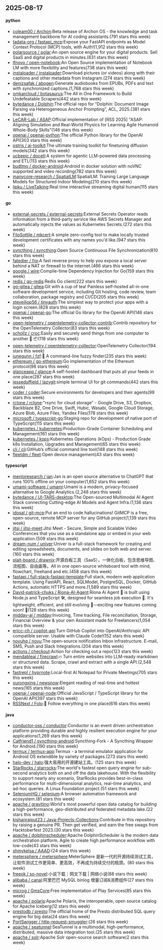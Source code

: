 ## 2025-08-17

#### python
* [coleam00 / Archon](https://github.com/coleam00/Archon):Beta release of Archon OS - the knowledge and task management backbone for AI coding assistants.(791 stars this week)
* [tadata-org / fastapi_mcp](https://github.com/tadata-org/fastapi_mcp):Expose your FastAPI endpoints as Model Context Protocol (MCP) tools, with Auth!(1,912 stars this week)
* [polarsource / polar](https://github.com/polarsource/polar):An open source engine for your digital products. Sell SaaS and digital products in minutes.(631 stars this week)
* [lfnovo / open-notebook](https://github.com/lfnovo/open-notebook):An Open Source implementation of Notebook LM with more flexibility and features(738 stars this week)
* [instaloader / instaloader](https://github.com/instaloader/instaloader):Download pictures (or videos) along with their captions and other metadata from Instagram.(274 stars this week)
* [denizsafak / abogen](https://github.com/denizsafak/abogen):Generate audiobooks from EPUBs, PDFs and text with synchronized captions.(1,768 stars this week)
* [omkarcloud / botasaurus](https://github.com/omkarcloud/botasaurus):The All in One Framework to Build Undefeatable Scrapers(442 stars this week)
* [bytedance / Dolphin](https://github.com/bytedance/Dolphin):The official repo for “Dolphin: Document Image Parsing via Heterogeneous Anchor Prompting”, ACL, 2025.(381 stars this week)
* [LeCAR-Lab / ASAP](https://github.com/LeCAR-Lab/ASAP):Official implementation of [RSS 2025] "ASAP: Aligning Simulation and Real-World Physics for Learning Agile Humanoid Whole-Body Skills"(146 stars this week)
* [openai / openai-python](https://github.com/openai/openai-python):The official Python library for the OpenAI API(303 stars this week)
* [ostris / ai-toolkit](https://github.com/ostris/ai-toolkit):The ultimate training toolkit for finetuning diffusion models(342 stars this week)
* [ucbepic / docetl](https://github.com/ucbepic/docetl):A system for agentic LLM-powered data processing and ETL(113 stars this week)
* [budtmo / docker-android](https://github.com/budtmo/docker-android):Android in docker solution with noVNC supported and video recording(782 stars this week)
* [manycore-research / SpatialLM](https://github.com/manycore-research/SpatialLM):SpatialLM: Training Large Language Models for Structured Indoor Modeling(210 stars this week)
* [lipku / LiveTalking](https://github.com/lipku/LiveTalking):Real time interactive streaming digital human(115 stars this week)

#### go
* [external-secrets / external-secrets](https://github.com/external-secrets/external-secrets):External Secrets Operator reads information from a third-party service like AWS Secrets Manager and automatically injects the values as Kubernetes Secrets.(272 stars this week)
* [FiloSottile / mkcert](https://github.com/FiloSottile/mkcert):A simple zero-config tool to make locally trusted development certificates with any names you'd like.(947 stars this week)
* [syncthing / syncthing](https://github.com/syncthing/syncthing):Open Source Continuous File Synchronization(810 stars this week)
* [fatedier / frp](https://github.com/fatedier/frp):A fast reverse proxy to help you expose a local server behind a NAT or firewall to the internet.(466 stars this week)
* [google / wire](https://github.com/google/wire):Compile-time Dependency Injection for Go(159 stars this week)
* [redis / go-redis](https://github.com/redis/go-redis):Redis Go client(222 stars this week)
* [go-gitea / gitea](https://github.com/go-gitea/gitea):Git with a cup of tea! Painless self-hosted all-in-one software development service, including Git hosting, code review, team collaboration, package registry and CI/CD(205 stars this week)
* [steveiliop56 / tinyauth](https://github.com/steveiliop56/tinyauth):The simplest way to protect your apps with a login screen.(828 stars this week)
* [openai / openai-go](https://github.com/openai/openai-go):The official Go library for the OpenAI API(146 stars this week)
* [open-telemetry / opentelemetry-collector-contrib](https://github.com/open-telemetry/opentelemetry-collector-contrib):Contrib repository for the OpenTelemetry Collector(83 stars this week)
* [schollz / croc](https://github.com/schollz/croc):Easily and securely send things from one computer to another 🐊 📦(118 stars this week)
* [open-telemetry / opentelemetry-collector](https://github.com/open-telemetry/opentelemetry-collector):OpenTelemetry Collector(194 stars this week)
* [junegunn / fzf](https://github.com/junegunn/fzf):🌸 A command-line fuzzy finder(235 stars this week)
* [ethereum / go-ethereum](https://github.com/ethereum/go-ethereum):Go implementation of the Ethereum protocol(98 stars this week)
* [glanceapp / glance](https://github.com/glanceapp/glance):A self-hosted dashboard that puts all your feeds in one place(287 stars this week)
* [jesseduffield / lazygit](https://github.com/jesseduffield/lazygit):simple terminal UI for git commands(442 stars this week)
* [coder / coder](https://github.com/coder/coder):Secure environments for developers and their agents(99 stars this week)
* [rclone / rclone](https://github.com/rclone/rclone):"rsync for cloud storage" - Google Drive, S3, Dropbox, Backblaze B2, One Drive, Swift, Hubic, Wasabi, Google Cloud Storage, Azure Blob, Azure Files, Yandex Files(178 stars this week)
* [microsoft / typescript-go](https://github.com/microsoft/typescript-go):Staging repo for development of native port of TypeScript(115 stars this week)
* [kubernetes / kubernetes](https://github.com/kubernetes/kubernetes):Production-Grade Container Scheduling and Management(161 stars this week)
* [kubernetes / kops](https://github.com/kubernetes/kops):Kubernetes Operations (kOps) - Production Grade k8s Installation, Upgrades and Management(65 stars this week)
* [cli / cli](https://github.com/cli/cli):GitHub’s official command line tool(148 stars this week)
* [fleetdm / fleet](https://github.com/fleetdm/fleet):Open device management(43 stars this week)

#### typescript
* [menloresearch / jan](https://github.com/menloresearch/jan):Jan is an open source alternative to ChatGPT that runs 100% offline on your computer(1,652 stars this week)
* [umami-software / umami](https://github.com/umami-software/umami):Umami is a modern, privacy-focused alternative to Google Analytics.(2,248 stars this week)
* [bytedance / UI-TARS-desktop](https://github.com/bytedance/UI-TARS-desktop):The Open-sourced Multimodal AI Agent Stack connecting Cutting-edge AI Models and Agent Infra.(1,136 stars this week)
* [idosal / git-mcp](https://github.com/idosal/git-mcp):Put an end to code hallucinations! GitMCP is a free, open-source, remote MCP server for any GitHub project(1,139 stars this week)
* [jitsi / jitsi-meet](https://github.com/jitsi/jitsi-meet):Jitsi Meet - Secure, Simple and Scalable Video Conferences that you use as a standalone app or embed in your web application.(509 stars this week)
* [dream-num / univer](https://github.com/dream-num/univer):Univer is a full-stack framework for creating and editing spreadsheets, documents, and slides on both web and server.(160 stars this week)
* [plait-board / drawnix](https://github.com/plait-board/drawnix):开源白板工具（SaaS），一体化白板，包含思维导图、流程图、自由画等。All in one open-source whiteboard tool with mind, flowchart, freehand and etc.(458 stars this week)
* [fastapi / full-stack-fastapi-template](https://github.com/fastapi/full-stack-fastapi-template):Full stack, modern web application template. Using FastAPI, React, SQLModel, PostgreSQL, Docker, GitHub Actions, automatic HTTPS and more.(1,589 stars this week)
* [David-patrick-chuks / Riona-AI-Agent](https://github.com/David-patrick-chuks/Riona-AI-Agent):Riona Ai Agent 🌸 is built using Node.js and TypeScript 🛠️, designed for seamless job execution 📸. It's lightweight, efficient, and still evolving 🚧—exciting new features coming soon! 🌟(128 stars this week)
* [midday-ai / midday](https://github.com/midday-ai/midday):Invoicing, Time tracking, File reconciliation, Storage, Financial Overview & your own Assistant made for Freelancers(1,054 stars this week)
* [ericc-ch / copilot-api](https://github.com/ericc-ch/copilot-api):Turn GitHub Copilot into OpenAI/Anthropic API compatible server. Usable with Claude Code!(152 stars this week)
* [novuhq / novu](https://github.com/novuhq/novu):The open-source notification Inbox infrastructure. E-mail, SMS, Push and Slack Integrations.(204 stars this week)
* [actions / checkout](https://github.com/actions/checkout):Action for checking out a repo(123 stars this week)
* [mendableai / firecrawl](https://github.com/mendableai/firecrawl):🔥 Turn entire websites into LLM-ready markdown or structured data. Scrape, crawl and extract with a single API.(2,548 stars this week)
* [fastrepl / hyprnote](https://github.com/fastrepl/hyprnote):Local-first AI Notepad for Private Meetings(705 stars this week)
* [ourongxing / newsnow](https://github.com/ourongxing/newsnow):Elegant reading of real-time and hottest news(165 stars this week)
* [openai / openai-node](https://github.com/openai/openai-node):Official JavaScript / TypeScript library for the OpenAI API(397 stars this week)
* [RSSNext / Folo](https://github.com/RSSNext/Folo):🧡 Follow everything in one place(616 stars this week)

#### java
* [conductor-oss / conductor](https://github.com/conductor-oss/conductor):Conductor is an event driven orchestration platform providing durable and highly resilient execution engine for your applications(1,269 stars this week)
* [Catfriend1 / syncthing-android](https://github.com/Catfriend1/syncthing-android):Syncthing-Fork - A Syncthing Wrapper for Android.(190 stars this week)
* [termux / termux-app](https://github.com/termux/termux-app):Termux - a terminal emulator application for Android OS extendible by variety of packages.(273 stars this week)
* [halo-dev / halo](https://github.com/halo-dev/halo):强大易用的开源建站工具。(125 stars this week)
* [StarRocks / starrocks](https://github.com/StarRocks/starrocks):The world's fastest open query engine for sub-second analytics both on and off the data lakehouse. With the flexibility to support nearly any scenario, StarRocks provides best-in-class performance for multi-dimensional analytics, real-time analytics, and ad-hoc queries. A Linux Foundation project.(51 stars this week)
* [SeleniumHQ / selenium](https://github.com/SeleniumHQ/selenium):A browser automation framework and ecosystem.(81 stars this week)
* [apache / gravitino](https://github.com/apache/gravitino):World's most powerful open data catalog for building a high-performance, geo-distributed and federated metadata lake.(22 stars this week)
* [kishanrajput23 / Java-Projects-Collections](https://github.com/kishanrajput23/Java-Projects-Collections):Contribute in this repository by raising a genuine PR. Then get verified, and earn the free swags from Hacktoberfest 2023.(30 stars this week)
* [apache / dolphinscheduler](https://github.com/apache/dolphinscheduler):Apache DolphinScheduler is the modern data orchestration platform. Agile to create high performance workflow with low-code(43 stars this week)
* [shmykelsa / AAAD](https://github.com/shmykelsa/AAAD):(24 stars this week)
* [metersphere / metersphere](https://github.com/metersphere/metersphere):MeterSphere 是新一代的开源持续测试工具，让软件测试工作更简单、更高效，不再成为持续交付的瓶颈。(80 stars this week)
* [freeok / so-novel](https://github.com/freeok/so-novel):小说下载｜网文下载 | 网络小说(88 stars this week)
* [alibaba / canal](https://github.com/alibaba/canal):阿里巴巴 MySQL binlog 增量订阅&消费组件(27 stars this week)
* [microg / GmsCore](https://github.com/microg/GmsCore):Free implementation of Play Services(85 stars this week)
* [apache / polaris](https://github.com/apache/polaris):Apache Polaris, the interoperable, open source catalog for Apache Iceberg(12 stars this week)
* [prestodb / presto](https://github.com/prestodb/presto):The official home of the Presto distributed SQL query engine for big data(24 stars this week)
* [PortSwigger / http-request-smuggler](https://github.com/PortSwigger/http-request-smuggler):(26 stars this week)
* [apache / seatunnel](https://github.com/apache/seatunnel):SeaTunnel is a multimodal, high-performance, distributed, massive data integration tool.(25 stars this week)
* [apache / solr](https://github.com/apache/solr):Apache Solr open-source search software(2 stars this week)
